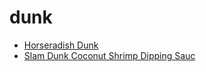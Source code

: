 # dunk

 * [Horseradish Dunk](index/h/horseradish-dunk-360810.json)
 * [Slam Dunk Coconut Shrimp Dipping Sauc](index/s/slam-dunk-coconut-shrimp-dipping-sauc.json)

